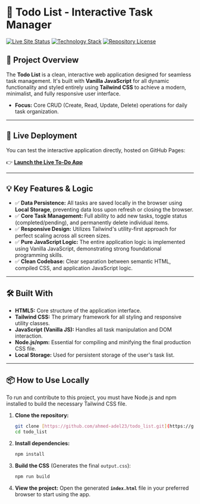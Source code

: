 # 📝 **Todo List - Interactive Task Manager**

[![Live Site Status](https://img.shields.io/badge/Status-Live%20on%20GitHub%20Pages-2ECC71?style=for-the-badge)](https://ahmed-adel23.github.io/todo_list/)
[![Technology Stack](https://img.shields.io/badge/Stack-JavaScript%20%7C%20TailwindCSS%20%7C%20HTML5-5D6D7E?style=for-the-badge&logo=javascript)](https://tailwindcss.com/)
[![Repository License](https://img.shields.io/badge/License-MIT-F1C40F?style=for-the-badge)](https://choosealicense.com/licenses/mit/)

## 📝 Project Overview

The **Todo List** is a clean, interactive web application designed for seamless task management. It's built with **Vanilla JavaScript** for all dynamic functionality and styled entirely using **Tailwind CSS** to achieve a modern, minimalist, and fully responsive user interface.

* **Focus:** Core CRUD (Create, Read, Update, Delete) operations for daily task organization.

---

## 🚀 Live Deployment

You can test the interactive application directly, hosted on GitHub Pages:

👉 **[Launch the Live To-Do App](https://ahmed-adel23.github.io/todo_list/)**

---

## 💡 Key Features & Logic

-   ✅ **Data Persistence:** All tasks are saved locally in the browser using **Local Storage**, preventing data loss upon refresh or closing the browser.
-   ✅ **Core Task Management:** Full ability to add new tasks, toggle status (completed/pending), and permanently delete individual items.
-   ✅ **Responsive Design:** Utilizes Tailwind's utility-first approach for perfect scaling across all screen sizes.
-   ✅ **Pure JavaScript Logic:** The entire application logic is implemented using Vanilla JavaScript, demonstrating strong foundational programming skills.
-   ✅ **Clean Codebase:** Clear separation between semantic HTML, compiled CSS, and application JavaScript logic.

---

## 🛠️ Built With

-   **HTML5:** Core structure of the application interface.
-   **Tailwind CSS:** The primary framework for all styling and responsive utility classes.
-   **JavaScript (Vanilla JS):** Handles all task manipulation and DOM interaction.
-   **Node.js/npm:** Essential for compiling and minifying the final production CSS file.
-   **Local Storage:** Used for persistent storage of the user's task list.

---

## 📦 How to Use Locally

To run and contribute to this project, you must have Node.js and npm installed to build the necessary Tailwind CSS file.

1.  **Clone the repository:**
    ```bash
    git clone [https://github.com/ahmed-adel23/todo_list.git](https://github.com/ahmed-adel23/todo_list.git)
    cd todo_list
    ```

2.  **Install dependencies:**
    ```bash
    npm install
    ```

3.  **Build the CSS** (Generates the final `output.css`):
    ```bash
    npm run build
    ```

4.  **View the project:**
    Open the generated **`index.html`** file in your preferred browser to start using the app.
